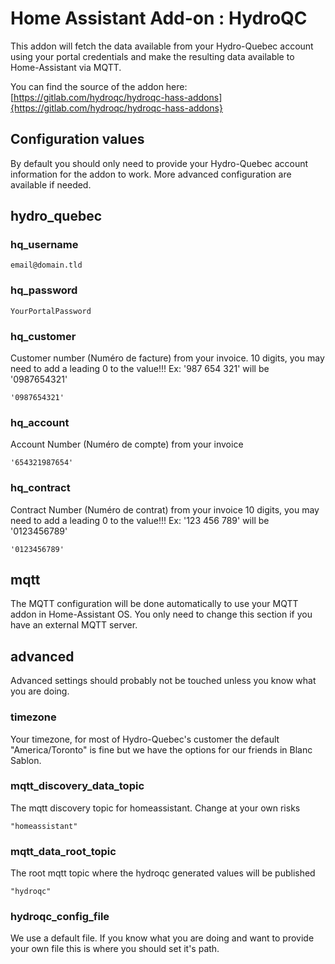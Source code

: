 # Home Assistant Add-on : HydroQC

This addon will fetch the data available from your Hydro-Quebec account using your portal credentials and make the resulting data available to Home-Assistant via MQTT.

You can find the source of the addon here: [https://gitlab.com/hydroqc/hydroqc-hass-addons]{https://gitlab.com/hydroqc/hydroqc-hass-addons}

## Configuration values

By default you should only need to provide your Hydro-Quebec account information for the addon to work. More advanced configuration are available if needed.

## hydro_quebec

### hq_username

```email@domain.tld```

### hq_password

```YourPortalPassword```

### hq_customer

Customer number (Numéro de facture) from your invoice.
10 digits, you may need to add a leading 0 to the value!!!
Ex: '987 654 321' will be '0987654321'

```'0987654321'```

### hq_account

Account Number (Numéro de compte) from your invoice

```'654321987654'```

### hq_contract
Contract Number (Numéro de contrat) from your invoice
10 digits, you may need to add a leading 0 to the value!!!
Ex: '123 456 789' will be '0123456789'

```'0123456789'```

## mqtt

The MQTT configuration will be done automatically to use your MQTT addon in Home-Assistant OS. You only need to change this section if you have an external MQTT server.

## advanced

Advanced settings should probably not be touched unless you know what you are doing.

### timezone

Your timezone, for most of Hydro-Quebec's customer the default "America/Toronto" is fine but we have the options for our friends in Blanc Sablon.

### mqtt_discovery_data_topic

The mqtt discovery topic for homeassistant. Change at your own risks

```"homeassistant"```

### mqtt_data_root_topic

The root mqtt topic where the hydroqc generated values will be published

```"hydroqc"```

### hydroqc_config_file

We use a default file. If you know what you are doing and want to provide your own file this is where you should set it's path.

